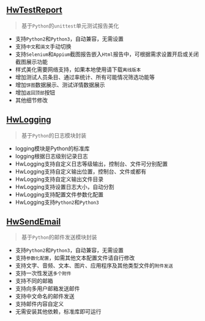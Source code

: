 ## [HwTestReport](https://github.com/hongweifuture/HwTestReport)
> 基于`Python`的`unittest`单元测试报告美化

- 支持`Python2`和`Python3`，自动兼容，无需设置
- 支持`中文`和`英文`手动切换
- 支持`Selenium`和`Appium`截图报告嵌入`Html`报告中，可根据需求设置开启或关闭截图展示功能
- 样式美化需要网络支持，如果本地使用请下载`离线版本`
- 增加测试人员条目、通过率统计、所有可能情况筛选功能等
- 增加`饼图`数据展示、测试详情数据展示
- 增加`返回顶部`按钮
- 其他细节修改

## [HwLogging](https://github.com/hongweifuture/HwTTK/tree/master/HwLogging)
> 基于`Python`的日志模块封装

- logging模块是Python的标准库
- logging根据日志级别记录日志
- HwLogging支持自定义日志等级输出，控制台、文件可分别配置
- HwLogging支持自定义输出位置，控制台、文件或都有
- HwLogging支持自定义输出文件目录
- HwLogging支持设置日志大小，自动分割
- HwLogging支持配置文件参数化配置
- HwLogging支持`Python2`和`Python3`

## [HwSendEmail](https://github.com/hongweifuture/HwTTK/tree/master/HwSendEmail)
> 基于`Python`的邮件发送模块封装

- 支持`Python2`和`Python3`，自动兼容，无需设置
- 支持`参数化配置`，如需其他文本配置文件请自行修改
- 支持文字、音频、文本、图片、应用程序及其他类型文件的`附件发送`
- 支持一次性发送`多个附件`
- 支持不同的邮箱
- 支持向多用户邮箱发送邮件
- 支持中文命名的邮件发送
- 支持邮件内容自定义
- 无需安装其他依赖，标准库即可运行

